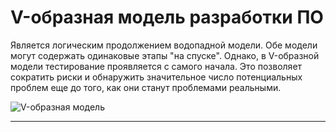 # V-образная модель разработки ПО

Является логическим продолжением водопадной модели. Обе модели могут содержать одинаковые этапы "на спуске". Однако, в V-образной модели тестирование проявляется с самого начала. Это позволяет сократить риски и обнаружить значительное число потенциальных проблем еще до того, как они станут проблемами реальными.

![V-образная модель](https://i2.paste.pics/7e5f5f76dbf402207ee49d2b26ec2760.png?trs=3c07f3b3bb674f751fc6247c660eb022e63fe94972ffb6a940bb2096adeba4a5&rand=H2ZRCa7N8g)
***
